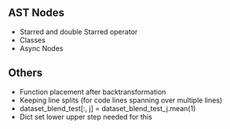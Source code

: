 ## AST Nodes
- Starred and double Starred operator
- Classes
- Async Nodes

## Others
- Function placement after backtransformation
- Keeping line splits (for code lines spanning over multiple lines)
-  dataset_blend_test[:, j] = dataset_blend_test_j.mean(1)
-  Dict set lower upper step needed for this
